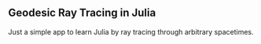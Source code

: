 ## Geodesic Ray Tracing in Julia ##

Just a simple app to learn Julia by ray tracing through arbitrary spacetimes.
